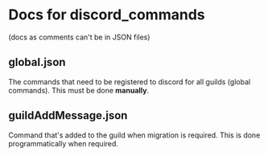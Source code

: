 # Docs for discord_commands

(docs as comments can't be in JSON files)

## global.json

The commands that need to be registered to discord for all guilds (global commands). This must be done **manually**.

## guildAddMessage.json

Command that's added to the guild when migration is required. This is done programmatically when required.
